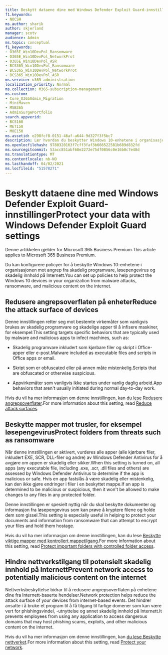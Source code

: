 ```yaml
---
title: Beskytt dataene dine med Windows Defender Exploit Guard-innstillinger
f1.keywords:
- NOCSH
ms.author: sharik
author: skjerland
manager: scotv
audience: Admin
ms.topic: conceptual
f1_keywords:
- O365E_Win10DevPol_Ransomware
- O365E_Win10DevPol_NetworkProt
- O365E_Win10DevPol_ASR
- BCS365_Win10DevPol_Ransomware
- BCS365_Win10DevPol_NetworkProt
- BCS365_Win10DevPol_ASR
ms.service: o365-administration
localization_priority: Normal
ms.collection: M365-subscription-management
ms.custom:
- Core_O365Admin_Migration
- MiniMaven
- MSB365
- AdminSurgePortfolio
search.appverid:
- BCS160
- MET150
- MOE150
ms.assetid: e298fcf8-0151-46af-a644-9d327f3f5bc7
description: Lær hvordan du beskytter Windows 10-enhetene i organisasjonen mot angrep fra skadelig programvare, løsepengevirus og skadelig innhold på Internett.
ms.openlocfilehash: 9780320163f7cff3faf3b666522581b689d832fd
ms.sourcegitcommit: 53acc851abf68e2272e75df0856c0e16b0c7e48d
ms.translationtype: MT
ms.contentlocale: nb-NO
ms.lasthandoff: 04/02/2021
ms.locfileid: "51578271"
---
```

# <a name="protect-your-data-with-windows-defender-exploit-guard-settings"></a><span data-ttu-id="5fce4-103">Beskytt dataene dine med Windows Defender Exploit Guard-innstillinger</span><span class="sxs-lookup"><span data-stu-id="5fce4-103">Protect your data with Windows Defender Exploit Guard settings</span></span>

<span data-ttu-id="5fce4-104">Denne artikkelen gjelder for Microsoft 365 Business Premium.</span><span class="sxs-lookup"><span data-stu-id="5fce4-104">This article applies to Microsoft 365 Business Premium.</span></span>

<span data-ttu-id="5fce4-105">Du kan konfigurere policyer for å beskytte Windows 10-enhetene i organisasjonen mot angrep fra skadelig programvare, løsepengevirus og skadelig innhold på Internett.</span><span class="sxs-lookup"><span data-stu-id="5fce4-105">You can set up policies to help protect the Windows 10 devices in your organization from malware attacks, ransomware, and malicious content on the internet.</span></span>
  
## <a name="reduce-the-attack-surface-of-devices"></a><span data-ttu-id="5fce4-106">Redusere angrepsoverflaten på enheter</span><span class="sxs-lookup"><span data-stu-id="5fce4-106">Reduce the attack surface of devices</span></span>

<span data-ttu-id="5fce4-107">Denne innstillingen retter seg mot bestemte virkemåter som vanligvis brukes av skadelig programvare og skadelige apper til å infisere maskiner, for eksempel:</span><span class="sxs-lookup"><span data-stu-id="5fce4-107">This setting targets specific behaviors that are typically used by malware and malicious apps to infect machines, such as:</span></span>
  
- <span data-ttu-id="5fce4-108">Skadelig programvare inkludert som kjørbare filer og skript i Office-apper eller e-post.</span><span class="sxs-lookup"><span data-stu-id="5fce4-108">Malware included as executable files and scripts in Office apps or email.</span></span>
    
- <span data-ttu-id="5fce4-109">Skript som er obfuscated eller på annen måte mistenkelig.</span><span class="sxs-lookup"><span data-stu-id="5fce4-109">Scripts that are obfuscated or otherwise suspicious.</span></span>
    
- <span data-ttu-id="5fce4-110">Appvirkemåter som vanligvis ikke startes under vanlig daglig arbeid.</span><span class="sxs-lookup"><span data-stu-id="5fce4-110">App behaviors that aren't usually initiated during normal day-to-day work.</span></span>
    
<span data-ttu-id="5fce4-111">Hvis du vil ha mer informasjon om denne innstillingen, kan [du lese Redusere angrepsoverflater](/windows/security/threat-protection/microsoft-defender-atp/exploit-protection).</span><span class="sxs-lookup"><span data-stu-id="5fce4-111">For more information about this setting, read [Reduce attack surfaces](/windows/security/threat-protection/microsoft-defender-atp/exploit-protection).</span></span>
  
## <a name="protect-folders-from-threats-such-as-ransomware"></a><span data-ttu-id="5fce4-112">Beskytte mapper mot trusler, for eksempel løsepengevirus</span><span class="sxs-lookup"><span data-stu-id="5fce4-112">Protect folders from threats such as ransomware</span></span>

<span data-ttu-id="5fce4-113">Når denne innstillingen er aktivert, vurderes alle apper (alle kjørbare filer, inkludert EXE, SCR, DLL-filer og andre) av Windows Defender Antivirus for å avgjøre om appen er skadelig eller sikker.</span><span class="sxs-lookup"><span data-stu-id="5fce4-113">When this setting is turned on, all apps (any executable file, including .exe, .scr, .dll files and others) are assessed by Windows Defender Antivirus to determine if the app is malicious or safe.</span></span> <span data-ttu-id="5fce4-114">Hvis en app fastslås å være skadelig eller mistenkelig, kan den ikke gjøre endringer i filer i en beskyttet mappe.</span><span class="sxs-lookup"><span data-stu-id="5fce4-114">If an app is determined to be malicious or suspicious, then it won't be allowed to make changes to any files in any protected folder.</span></span>
  
<span data-ttu-id="5fce4-115">Denne innstillingen er spesielt nyttig når du skal beskytte dokumenter og informasjon fra løsepengevirus som kan prøve å kryptere filene og holde dem som gissel.</span><span class="sxs-lookup"><span data-stu-id="5fce4-115">This setting is especially useful in helping to protect your documents and information from ransomware that can attempt to encrypt your files and hold them hostage.</span></span>
  
<span data-ttu-id="5fce4-116">Hvis du vil ha mer informasjon om denne innstillingen, kan du lese [Beskytte viktige mapper med kontrollert mappetilgang](/mem/configmgr/protect/deploy-use/create-deploy-exploit-guard-policy#bkmk_CFA).</span><span class="sxs-lookup"><span data-stu-id="5fce4-116">For more information about this setting, read [Protect important folders with controlled folder access](/mem/configmgr/protect/deploy-use/create-deploy-exploit-guard-policy#bkmk_CFA).</span></span>
  
## <a name="prevent-network-access-to-potentially-malicious-content-on-the-internet"></a><span data-ttu-id="5fce4-117">Hindre nettverkstilgang til potensielt skadelig innhold på Internett</span><span class="sxs-lookup"><span data-stu-id="5fce4-117">Prevent network access to potentially malicious content on the internet</span></span>

<span data-ttu-id="5fce4-118">Nettverksbeskyttelse bidrar til å redusere angrepsoverflaten på enhetene dine fra Internett-baserte hendelser.</span><span class="sxs-lookup"><span data-stu-id="5fce4-118">Network protection helps reduce the attack surface of your devices from internet-based events.</span></span> <span data-ttu-id="5fce4-119">Det hindrer ansatte i å bruke et program til å få tilgang til farlige domener som kan være vert for phishingsvindel, -utnyttelse og annet skadelig innhold på Internett.</span><span class="sxs-lookup"><span data-stu-id="5fce4-119">It prevents employees from using any application to access dangerous domains that may host phishing scams, exploits, and other malicious content on the internet.</span></span>
  
<span data-ttu-id="5fce4-120">Hvis du vil ha mer informasjon om denne innstillingen, kan [du lese Beskytte nettverket](/mem/configmgr/protect/deploy-use/create-deploy-exploit-guard-policy#bkmk_Nwp).</span><span class="sxs-lookup"><span data-stu-id="5fce4-120">For more information about this setting, read [Protect your network](/mem/configmgr/protect/deploy-use/create-deploy-exploit-guard-policy#bkmk_Nwp).</span></span>
